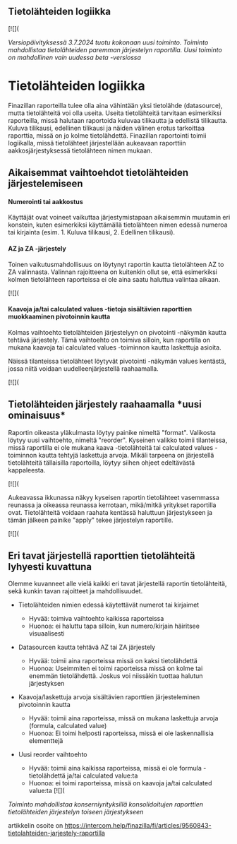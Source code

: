 ## Tietolähteiden logiikka

[![](

*Versiopäivityksessä 3.7.2024 tuotu kokonaan uusi toiminto. Toiminto mahdollistaa tietolähteiden paremman järjestelyn raportilla. Uusi toiminto on mahdollinen vain uudessa beta -versiossa*

# Tietolähteiden logiikka

Finazillan raporteilla tulee olla aina vähintään yksi tietolähde (datasource), mutta tietolähteitä voi olla useita. Useita tietolähteitä tarvitaan esimerkiksi raporteilla, missä halutaan raportoida kuluvaa tilikautta ja edellistä tilikautta. Kuluva tilikausi, edellinen tilikausi ja näiden välinen erotus tarkoittaa raporttia, missä on jo kolme tietolähdettä. Finazillan raportointi toimii logiikalla, missä tietolähteet järjestellään aukeavaan raporttiin aakkosjärjestyksessä tietolähteen nimen mukaan.

## Aikaisemmat vaihtoehdot tietolähteiden järjestelemiseen

#### Numerointi tai aakkostus

Käyttäjät ovat voineet vaikuttaa järjestymistapaan aikaisemmin muutamin eri konstein, kuten esimerkiksi käyttämällä tietolähteen nimen edessä numeroa tai kirjainta (esim. 1. Kuluva tilikausi, 2. Edellinen tilikausi).

#### AZ ja ZA -järjestely

Toinen vaikutusmahdollisuus on löytynyt raportin kautta tietolähteen AZ to ZA valinnasta. Valinnan rajoitteena on kuitenkin ollut se, että esimerkiksi kolmen tietolähteen raporteissa ei ole aina saatu haluttua valintaa aikaan.

[![](

#### Kaavoja ja/tai calculated values -tietoja sisältävien raporttien muokkaaminen pivotoinnin kautta

Kolmas vaihtoehto tietolähteiden järjestelyyn on pivotointi -näkymän kautta tehtävä järjestely. Tämä vaihtoehto on toimiva silloin, kun raportilla on mukana kaavoja tai calculated values -toiminnon kautta laskettuja asioita.

Näissä tilanteissa tietolähteet löytyvät pivotointi -näkymän values kentästä, jossa niitä voidaan uudelleenjärjestellä raahaamalla.

[![](

## Tietolähteiden järjestely raahaamalla \*uusi ominaisuus\*

Raportin oikeasta yläkulmasta löytyy painike nimeltä "format". Valikosta löytyy uusi vaihtoehto, nimeltä "reorder". Kyseinen valikko toimii tilanteissa, missä raportilla ei ole mukana kaava -tietolähteitä tai calculated values -toiminnon kautta tehtyjä laskettuja arvoja. Mikäli tarpeena on järjestellä tietolähteitä tällaisilla raportoilla, löytyy siihen ohjeet edeltävästä kappaleesta.

[![](

Aukeavassa ikkunassa näkyy kyseisen raportin tietolähteet vasemmassa reunassa ja oikeassa reunassa kerrotaan, mikä/mitkä yritykset raportilla ovat. Tietolähteitä voidaan raahata kentässä haluttuun järjestykseen ja tämän jälkeen painike "apply" tekee järjestelyn raportille.

[![](

## Eri tavat järjestellä raporttien tietolähteitä lyhyesti kuvattuna

Olemme kuvanneet alle vielä kaikki eri tavat järjestellä raportin tietolähteitä, sekä kunkin tavan rajoitteet ja mahdollisuudet.

* Tietolähteiden nimien edessä käytettävät numerot tai kirjaimet

  + Hyvää: toimiva vaihtoehto kaikissa raporteissa
  + Huonoa: ei haluttu tapa silloin, kun numero/kirjain häiritsee visuaalisesti
* Datasourcen kautta tehtävä AZ tai ZA järjestely

  + Hyvää: toimii aina raporteissa missä on kaksi tietolähdettä
  + Huonoa: Useimmiten ei toimi raporteissa missä on kolme tai enemmän tietolähdettä. Joskus voi niissäkin tuottaa halutun järjestyksen
* Kaavoja/laskettuja arvoja sisältävien raporttien järjesteleminen pivotoinnin kautta

  + Hyvää: toimii aina raporteissa, missä on mukana laskettuja arvoja (formula, calculated value)
  + Huonoa: Ei toimi helposti raporteissa, missä ei ole laskennallisia elementtejä
* Uusi reorder vaihtoehto

  + Hyvää: toimii aina kaikissa raporteissa, missä ei ole formula -tietolähdettä ja/tai calculated value:ta
  + Huonoa: ei toimi raporteissa, missä on kaavoja ja/tai calculated value:ta
[![](

*Toiminto mahdollistaa konserniyrityksillä konsolidoitujen raporttien tietolähteiden järjestelyn toiseen järjestykseen*



artikkelin osoite on https://intercom.help/finazilla/fi/articles/9560843-tietolahteiden-jarjestely-raportilla

